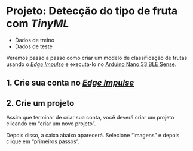 # Projeto: Detecção do tipo de fruta com _TinyML_

* Dados de treino 
* Dados de teste 


Veremos passo a passo como criar um modelo de classificação de frutas usando o [_Edge Impulse_](https://edgeimpulse.com/) e executá-lo no [Arduino Nano 33 BLE Sense](https://docs.edgeimpulse.com/docs/development-platforms/officially-supported-mcu-targets/arduino-nano-33-ble-sense).

## 1. Crie sua conta no [_Edge Impulse_](https://edgeimpulse.com/) 

## 2. Crie um projeto

Assim que terminar de criar sua conta, você deverá criar um projeto clicando em “criar um novo projeto”.

Depois disso, a caixa abaixo aparecerá. Selecione “imagens” e depois clique em “primeiros passos”.